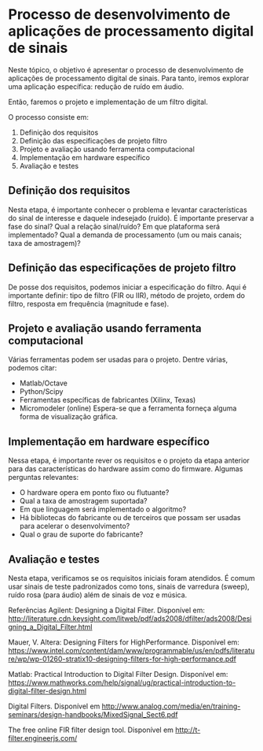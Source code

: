 # Processo de desenvolvimento de aplicações de processamento digital de sinais

Neste tópico, o objetivo é apresentar o processo de desenvolvimento de aplicações de processamento digital de sinais. Para tanto, iremos explorar uma aplicação específica: redução de ruído em áudio.

Então, faremos o projeto e implementação de um filtro digital.

O processo consiste em:
1. Definição dos requisitos
2. Definição das especificações de projeto filtro
3. Projeto e avaliação usando ferramenta computacional
4. Implementação em hardware específico
5. Avaliação e testes

## Definição dos requisitos
Nesta etapa, é importante conhecer o problema e levantar características do sinal de interesse e daquele indesejado (ruído). É importante preservar a fase do sinal? Qual a relação sinal/ruído? Em que plataforma será implementado? Qual a demanda de processamento (um ou mais canais; taxa de amostragem)?

## Definição das especificações de projeto filtro
De posse dos requisitos, podemos iniciar a especificação do filtro. Aqui é importante definir: tipo de filtro (FIR ou IIR), método de projeto, ordem do filtro, resposta em frequência (magnitude e fase).

## Projeto e avaliação usando ferramenta computacional
Várias ferramentas podem ser usadas para o projeto. Dentre várias, podemos citar:
- Matlab/Octave
- Python/Scipy
- Ferramentas específicas de fabricantes (Xilinx, Texas)
- Micromodeler (online)
Espera-se que a ferramenta forneça alguma forma de visualização gráfica.

## Implementação em hardware específico
Nessa etapa, é importante rever os requisitos e o projeto da etapa anterior para das características do hardware assim como do firmware. Algumas perguntas relevantes:
- O hardware opera em ponto fixo ou flutuante?
- Qual a taxa de amostragem suportada?
- Em que linguagem será implementado o algoritmo?
- Há bibliotecas do fabricante ou de terceiros que possam ser usadas para acelerar o desenvolvimento?
- Qual o grau de suporte do fabricante? 

## Avaliação e testes
Nesta etapa, verificamos se os requisitos iniciais foram atendidos. É comum usar sinais de teste padronizados como tons, sinais de varredura (sweep), ruído rosa (para áudio) além de sinais de voz e música.

Referências
Agilent: Designing a Digital Filter. Disponível em:
http://literature.cdn.keysight.com/litweb/pdf/ads2008/dfilter/ads2008/Designing_a_Digital_Filter.html

Mauer, V. Altera: Designing Filters for HighPerformance. Disponível em: https://www.intel.com/content/dam/www/programmable/us/en/pdfs/literature/wp/wp-01260-stratix10-designing-filters-for-high-performance.pdf

Matlab: Practical Introduction to Digital Filter Design. Disponível em: https://www.mathworks.com/help/signal/ug/practical-introduction-to-digital-filter-design.html

Digital Filters. Disponível em http://www.analog.com/media/en/training-seminars/design-handbooks/MixedSignal_Sect6.pdf

The free online FIR filter design tool. Disponível em http://t-filter.engineerjs.com/
